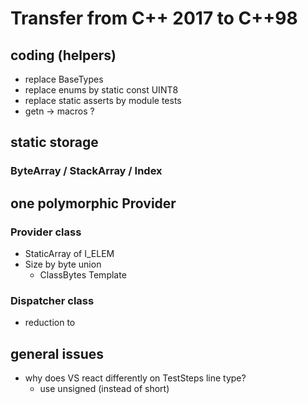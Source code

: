 # Transfer from C++ 2017 to C++98

## coding (helpers)
-   replace BaseTypes
-   replace enums by static const UINT8
-   replace static asserts by module tests
-   getn -> macros ?

## static storage
### ByteArray / StackArray / Index

## one polymorphic Provider
### Provider class
- StaticArray of I_ELEM
- Size by byte union
    - ClassBytes Template

### Dispatcher class
- reduction to

## general issues
-   why does VS react differently on TestSteps line type?
    - use unsigned (instead of short)
